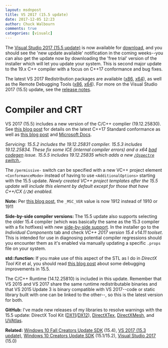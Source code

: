 ```yaml
---
layout: msdnpost
title: VS 2017 (15.5 update)
date: 2017-12-05 12:23
author: Chuck Walbourn
comments: true
categories: [visualc]
---
```

The <a href="https://devblogs.microsoft.com/visualstudio/visual-studio-2017-version-15-5-visual-studio-for-mac-released/">Visual Studio 2017 (15.5 update)</a> is now available for <a href="https://www.visualstudio.com/downloads/">download</a>, and you should see the 'new update available' notification in the coming weeks--you can also get the update now by downloading the 'free trial' version of the installer which will let you update your system. This is second major update to the 19.x C++ compiler with a focus on C++17 conformance and bug fixes.
<!--more-->

The latest VS 2017 Redistribution packages are available (<a href="https://aka.ms/vs/15/release/VC_redist.x86.exe">x86</a>, <a href="https://aka.ms/vs/15/release/VC_redist.x64.exe">x64</a>), as well as the Remote Debugging Tools (<a href="https://aka.ms/vs/15/release/RemoteTools.x86ret.enu.exe">x86</a>, <a href="https://aka.ms/vs/15/release/RemoteTools.amd64ret.enu.exe">x64</a>). For more on the Visual Studio 2017 (15.5) update, see the <a href="https://www.visualstudio.com/en-us/news/releasenotes/vs2017-relnotes">release notes</a>.

<h1>Compiler and CRT</h1>

VS 2017 (15.5) includes a new version of the C/C++ complier (19.12.25830). See <a href="https://devblogs.microsoft.com/cppblog/msvc-conformance-improvements-in-visual-studio-2017-version-15-5/">this blog post</a> for details on the latest C++17 Standard conformance as well as <a href="https://devblogs.microsoft.com/cppblog/c17-progress-in-vs-2017-15-5-and-15-6/">this blog post</a> and <a href="https://docs.microsoft.com/en-us/cpp/cpp-conformance-improvements-2017">Microsoft Docs</a>.

<em>Servicing: 15.5.2 includes the 19.12.25831 compiler. 15.5.3 includes 19.12.25834. These fix some ICE (internal compiler errors) and a x64 <a href="https://developercommunity.visualstudio.com/content/problem/163751/vs2017-155-c-compiler-generates-incorrect-code.html">bad codegen</a> issue. 15.5.5 includes 19.12.25835 which adds a new <a href="https://devblogs.microsoft.com/cppblog/spectre-mitigations-in-msvc/"><code>/Qspectre</code> switch.</a></em>.

The <code>/permissive-</code> switch can be specified with a new VC++ project element ``<ConformanceMode>`` instead of having to use ``<AdditionalOptions>`` starting with the 15.5 update. <em>Newly created VC++ project templates after the 15.5 update will include this element by default except for those that have C++/CX (``/ZW``) enabled.</em>

<b>Note:</b> Per <a href="https://devblogs.microsoft.com/cppblog/visual-c-compiler-version/">this blog post</a>, the ``_MSC_VER`` value is now 1912 instead of 1910 or 1911

<strong>Side-by-side compiler versions: </strong>The 15.5 update also supports selecting the older 15.4 compiler (which was basically the same as the 15.3 compiler with a fix hotfixes) with new <a href="https://devblogs.microsoft.com/cppblog/side-by-side-minor-version-msvc-toolsets-in-visual-studio-2017/">side-by-side support</a>. In the installer go to the <em>Individual Components</em><span style="text-decoration: underline"></span> tab and check <em>VC++ 2017 version 15.4 v14.11 toolset</em>. This is intended for use in diagnosing potential compiler regressions should you encounter them as it's enabled via manually updating a specific <code>.props</code> file on your system.

<strong>std::function:</strong> If you make use of this aspect of the STL as I do in <em>DirectX Tool Kit</em> et al, you should read <a href="https://devblogs.microsoft.com/cppblog/improving-the-debugging-experience-for-stdfunction/">this blog post</a> about some debugging improvements in 15.5.

The C/C++ Runtime (14.12.25810) is included in this update. Remember that VS 2015 and VS 2017 share the same runtime redistributable binaries and that VS 2015 Update 3 is binary compatible with VS 2017--code or static library built with one can be linked to the other--, so this is the latest version for both.

<strong>GitHub:</strong> I've made new releases of my libraries to resolve warnings with the 15.5 update: DirectX Tool Kit (<a href="https://github.com/Microsoft/DirectXTK/releases">DX11</a>/<a href="https://github.com/Microsoft/DirectXTK12/releases">DX12</a>), <a href="https://github.com/Microsoft/DirectXTex/releases">DirectXTex</a>, <a href="https://github.com/Microsoft/DirectXMesh/releases">DirectXMesh</a>, and <a href="https://github.com/Microsoft/UVAtlas/releases">UVAtlas</a>.

<strong>Related:</strong> <a href="https://walbourn.github.io/windows-10-fall-creators-update-sdk/">Windows 10 Fall Creators Update SDK</a> (15.4), <a href="https://walbourn.github.io/visual-studio-2017-15-3-update/">VS 2017 (15.3 update)</a>, <a href="https://walbourn.github.io/windows-10-creators-update-sdk/">Windows 10 Creators Update SDK</a> (15.1/15.2), <a href="https://walbourn.github.io/visual-studio-2017/">Visual Studio 2017</a> (15.0)
